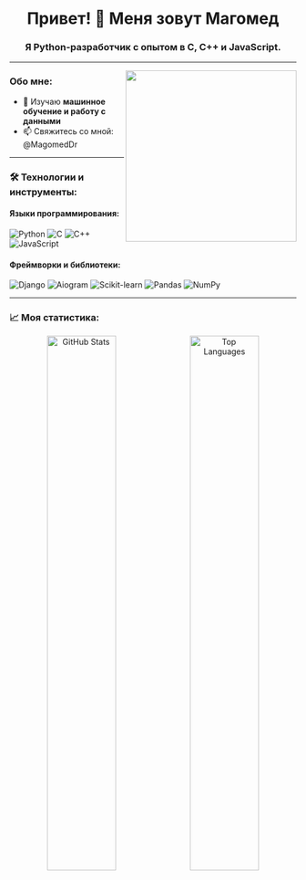 <h1 align="center">Привет! 👋 Меня зовут Магомед</h1>
<h3 align="center">Я Python-разработчик с опытом в C, C++ и JavaScript.</h3>

---

<img align="right" src="https://media.giphy.com/media/L1R1tvI9svkIWwpVYr/giphy.gif" width="300"/>

### Обо мне:
- 🌱 Изучаю **машинное обучение и работу с данными**
- 📫 Свяжитесь со мной: @MagomedDr

---

### 🛠️ Технологии и инструменты:

#### **Языки программирования:**
![Python](https://img.shields.io/badge/Python-%233776AB.svg?style=flat-square&logo=python&logoColor=white)
![C](https://img.shields.io/badge/C-%23A8B9CC.svg?style=flat-square&logo=c&logoColor=white)
![C++](https://img.shields.io/badge/C++-%2300599C.svg?style=flat-square&logo=cplusplus&logoColor=white)
![JavaScript](https://img.shields.io/badge/JavaScript-%23F7DF1E.svg?style=flat-square&logo=javascript&logoColor=black)

#### **Фреймворки и библиотеки:**
![Django](https://img.shields.io/badge/Django-%23092E20.svg?style=flat-square&logo=django&logoColor=white)
![Aiogram](https://img.shields.io/badge/Aiogram-%23008FFF.svg?style=flat-square&logo=telegram&logoColor=white)
![Scikit-learn](https://img.shields.io/badge/Scikit--learn-%23F7931E.svg?style=flat-square&logo=scikit-learn&logoColor=black)
![Pandas](https://img.shields.io/badge/Pandas-%23150458.svg?style=flat-square&logo=pandas&logoColor=white)
![NumPy](https://img.shields.io/badge/NumPy-%23013243.svg?style=flat-square&logo=numpy&logoColor=white)

---

### 📈 Моя статистика:
<p align="center">
  <img src="https://github-readme-stats.vercel.app/api?username=ВашGitHubИмя&show_icons=true&theme=radical" alt="GitHub Stats" width="49%"/>
  <img src="https://github-readme-stats.vercel.app/api/top-langs/?username=ВашGitHubИмя&layout=compact&theme=radical" alt="Top Languages" width="49%"/>
</p>
